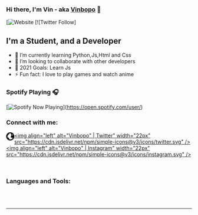 ### Hi there, I'm Vin - aka [Vinbopo][github] 👋

[![Website]
[![Twitter Follow]

## I'm a Student, and a Developer 

- 🌱 I’m currently learning Python,Js,Html and Css 
- 👯 I’m looking to collaborate with other developers
- 🥅 2021 Goals: Learn Js
- ⚡ Fun fact: I love to play games and watch anime 

### Spotify Playing 🎧

[<img src="https://spotify-now-playing-umber-three.vercel.app
/api/spotify-playing" alt="Spotify Now Playing" width="350" />](https://open.spotify.com/user/<YOUR SPOTIFY USER ID>)

### Connect with me:

[<img align="left" alt="Vinbopo" width="22px" src="https://raw.githubusercontent.com/iconic/open-iconic/master/svg/globe.svg" />][website]
[<img align="left" alt="Vinbopo" | Twitter" width="22px" src="https://cdn.jsdelivr.net/npm/simple-icons@v3/icons/twitter.svg" />][twitter]
[<img align="left" alt="Vinbopo" | Instagram" width="22px" src="https://cdn.jsdelivr.net/npm/simple-icons@v3/icons/instagram.svg" />][instagram]

<br />

### Languages and Tools:





<br />
<br />

---









[website]: vinbopo.github.io/login
[twitter]: https://twitter.com/vinbopo
[youtube]: https://www.youtube.com/channel/UCtFn84886bBVH_9hiMhFTDw
[instagram]: https://www.instagram.com/avisenakemal/
[github]: https://github.com/Vinbopo
